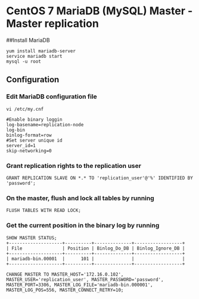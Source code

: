 # CentOS 7 MariaDB (MySQL) Master - Master replication
##Install MariaDB

    yum install mariadb-server
    service mariadb start
    mysql -u root
    
## Configuration
### Edit MariaDB configuration file

    vi /etc/my.cnf

    #Enable binary loggin
    log-basename=replication-node
    log-bin
    binlog-format=row
    #Set server unique id
    server_id=1
    skip-networking=0

### Grant replication rights to the replication user
    
    GRANT REPLICATION SLAVE ON *.* TO 'replication_user'@'%' IDENTIFIED BY 'password';
    
### On the master, flush and lock all tables by running 
    
    FLUSH TABLES WITH READ LOCK;
    
### Get the current position in the binary log by running 
    
    SHOW MASTER STATUS;
    +--------------------+----------+--------------+------------------+
    | File               | Position | Binlog_Do_DB | Binlog_Ignore_DB |
    +--------------------+----------+--------------+------------------+
    | mariadb-bin.00001  |      101 |              |                  |
    +--------------------+----------+--------------+------------------+

    CHANGE MASTER TO MASTER_HOST='172.16.0.102', MASTER_USER='replication_user', MASTER_PASSWORD='password', MASTER_PORT=3306, MASTER_LOG_FILE='mariadb-bin.000001', MASTER_LOG_POS=556, MASTER_CONNECT_RETRY=10;
